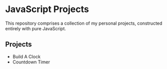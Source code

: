 
# JavaScript Projects

This repository comprises a collection of my personal projects, constructed entirely with pure JavaScript. 


## Projects
- Build A Clock
- Countdown Timer









